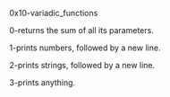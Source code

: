 0x10-variadic_functions

0-returns the sum of all its parameters.

1-prints numbers, followed by a new line.

2-prints strings, followed by a new line.

3-prints anything.
